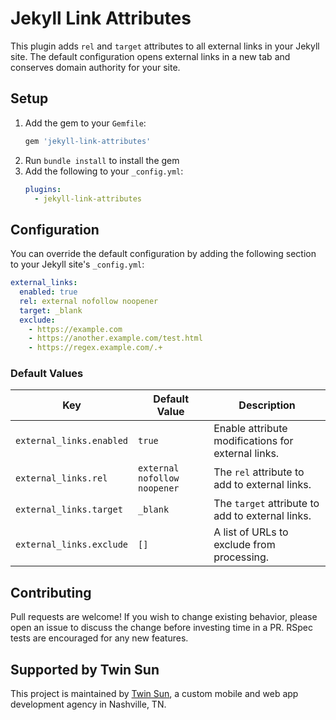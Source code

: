# Jekyll Link Attributes

This plugin adds `rel` and `target` attributes to all external links in your Jekyll site.
The default configuration opens external links in a new tab and conserves domain authority for your site.

## Setup

1. Add the gem to your `Gemfile`:
    ```ruby
    gem 'jekyll-link-attributes'
    ```
2. Run `bundle install` to install the gem
3. Add the following to your `_config.yml`:
    ```yaml
    plugins:
      - jekyll-link-attributes
    ```

## Configuration

You can override the default configuration by adding the following section to your Jekyll site's `_config.yml`:

```yaml
external_links:
  enabled: true
  rel: external nofollow noopener
  target: _blank
  exclude:
    - https://example.com
    - https://another.example.com/test.html
    - https://regex.example.com/.+
```

### Default Values
| Key | Default Value | Description |
| ---------------------------- | ---------------------------- | -------------------------------------------------- |
| `external_links.enabled` | `true`                       | Enable attribute modifications for external links. |
| `external_links.rel`     | `external nofollow noopener` | The `rel` attribute to add to external links.      |
| `external_links.target`  | `_blank`                     | The `target` attribute to add to external links.   |
| `external_links.exclude` | `[]`                         | A list of URLs to exclude from processing.         |

## Contributing

Pull requests are welcome!
If you wish to change existing behavior, please open an issue to discuss the change before investing time in a PR.
RSpec tests are encouraged for any new features.

## Supported by Twin Sun

This project is maintained by [Twin Sun](https://twinsunsolutions.com/), a custom mobile and web app development agency in Nashville, TN.
